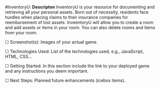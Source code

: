 #InventoryU:
**Descripton**
InventoryU is your resource for documenting and retrieving all your personal assets. Born out of necessity, residents face hurdles when placing claims to their insurance companies for reembursement of lost assets. InveentoryU will allow you to create a room and add assets or items in your room. You can also delete rooms and items from your room.

☐ Screenshot(s): Images of your actual game.


☐ Technologies Used: List of the technologies used, e.g., JavaScript, HTML, CSS...

☐ Getting Started: In this section include the link to your deployed game and any instructions you deem important.

☐ Next Steps: Planned future enhancements (icebox items).